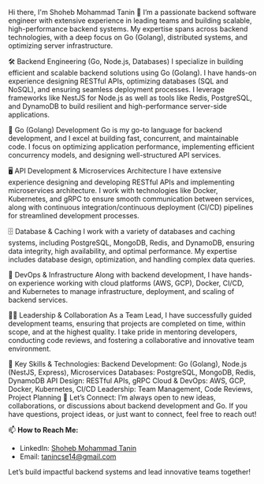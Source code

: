 Hi there, I'm Shoheb Mohammad Tanin 👋
I’m a passionate backend software engineer with extensive experience in leading teams and building scalable, high-performance backend systems. My expertise spans across backend technologies, with a deep focus on Go (Golang), distributed systems, and optimizing server infrastructure.

🛠️ Backend Engineering (Go, Node.js, Databases)
I specialize in building efficient and scalable backend solutions using Go (Golang). I have hands-on experience designing RESTful APIs, optimizing databases (SQL and NoSQL), and ensuring seamless deployment processes. I leverage frameworks like NestJS for Node.js as well as tools like Redis, PostgreSQL, and DynamoDB to build resilient and high-performance server-side applications.

🚀 Go (Golang) Development
Go is my go-to language for backend development, and I excel at building fast, concurrent, and maintainable code. I focus on optimizing application performance, implementing efficient concurrency models, and designing well-structured API services.

🖥️ API Development & Microservices Architecture
I have extensive experience designing and developing RESTful APIs and implementing microservices architecture. I work with technologies like Docker, Kubernetes, and gRPC to ensure smooth communication between services, along with continuous integration/continuous deployment (CI/CD) pipelines for streamlined development processes.

🗄️ Database & Caching
I work with a variety of databases and caching systems, including PostgreSQL, MongoDB, Redis, and DynamoDB, ensuring data integrity, high availability, and optimal performance. My expertise includes database design, optimization, and handling complex data queries.

🔧 DevOps & Infrastructure
Along with backend development, I have hands-on experience working with cloud platforms (AWS, GCP), Docker, CI/CD, and Kubernetes to manage infrastructure, deployment, and scaling of backend services.

👨‍💼 Leadership & Collaboration
As a Team Lead, I have successfully guided development teams, ensuring that projects are completed on time, within scope, and at the highest quality. I take pride in mentoring developers, conducting code reviews, and fostering a collaborative and innovative team environment.

🌟 Key Skills & Technologies:
Backend Development: Go (Golang), Node.js (NestJS, Express), Microservices
Databases: PostgreSQL, MongoDB, Redis, DynamoDB
API Design: RESTful APIs, gRPC
Cloud & DevOps: AWS, GCP, Docker, Kubernetes, CI/CD
Leadership: Team Management, Code Reviews, Project Planning
💬 Let’s Connect:
I’m always open to new ideas, collaborations, or discussions about backend development and Go. If you have questions, project ideas, or just want to connect, feel free to reach out!

📫 **How to Reach Me:**
- LinkedIn: [Shoheb Mohammad Tanin](https://www.linkedin.com/in/shohebmohammadtanin)
- Email: tanincse14@gmail.com

Let’s build impactful backend systems and lead innovative teams together!

